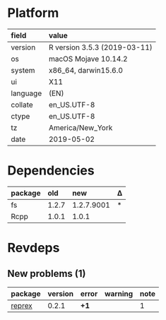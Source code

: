 # Platform

|field    |value                        |
|:--------|:----------------------------|
|version  |R version 3.5.3 (2019-03-11) |
|os       |macOS Mojave 10.14.2         |
|system   |x86_64, darwin15.6.0         |
|ui       |X11                          |
|language |(EN)                         |
|collate  |en_US.UTF-8                  |
|ctype    |en_US.UTF-8                  |
|tz       |America/New_York             |
|date     |2019-05-02                   |

# Dependencies

|package |old   |new        |Δ  |
|:-------|:-----|:----------|:--|
|fs      |1.2.7 |1.2.7.9001 |*  |
|Rcpp    |1.0.1 |1.0.1      |   |

# Revdeps

## New problems (1)

|package                      |version |error  |warning |note |
|:----------------------------|:-------|:------|:-------|:----|
|[reprex](problems.md#reprex) |0.2.1   |__+1__ |        |1    |

